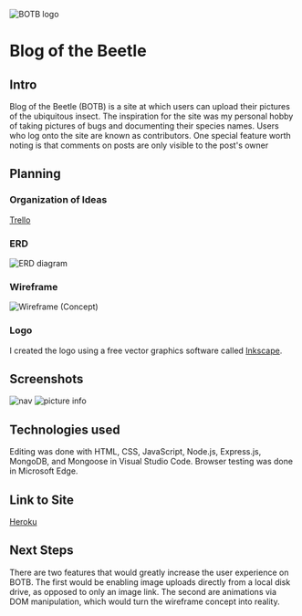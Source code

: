 ![BOTB logo](https://i.imgur.com/M98KjA9.png)
# Blog of the Beetle

## Intro
Blog of the Beetle (BOTB) is a site at which users can upload their pictures of the ubiquitous insect. The inspiration for the site was my personal hobby of taking pictures of bugs and documenting their species names. Users who log onto the site are known as contributors. One special feature worth noting is that comments on posts are only visible to the post's owner 

## Planning

### Organization of Ideas
[Trello](https://trello.com/b/6NWojZWN/sei-project-ii)

### ERD
![ERD diagram](https://i.imgur.com/saOnV42.png)

### Wireframe
![Wireframe (Concept)](https://i.imgur.com/0KtwFvy.png)

### Logo
I created the logo using a free vector graphics software called [Inkscape](https://inkscape.org/).

## Screenshots
![nav](https://i.imgur.com/JMkEoPK.png)
![picture info](https://i.imgur.com/jMLe3t0.png)

## Technologies used
Editing was done with HTML, CSS, JavaScript, Node.js, Express.js, MongoDB, and Mongoose in Visual Studio Code. Browser testing was done in Microsoft Edge.

## Link to Site
[Heroku](https://blog-of-the-beetle.herokuapp.com/home)

## Next Steps
There are two features that would greatly increase the user experience on BOTB. The first would be enabling image uploads directly from a local disk drive, as opposed to only an image link. The second are animations via DOM manipulation, which would turn the wireframe concept into reality.
